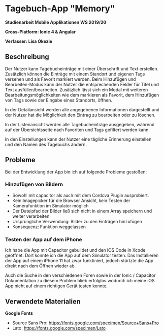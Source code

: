 # Tagebuch-App "Memory"

**Studienarbeit Mobile Applikationen WS 2019/20**

**Cross-Platform: Ionic 4 & Angular**

**Verfasser: Lisa Okezie**

## Beschreibung

Der Nutzer kann Tagebucheinträge mit einer Überschrift und Text erstellen. Zusätzlich können die Einträge mit einem Standort und eigenen Tags versehen und als Favorit markiert werden. Beim Hinzufügen und Bearbeiten-Modus kann der Nutzer die entsprechenden Felder für Titel und Text ausfüllen/bearbeiten. Zusätzlich lässt sich ein Modal mit weiteren Bearbeitungsmöglichkeiten wie dem markieren als Favorit, dem Hinzufügen von Tags sowie der Eingabe eines Standorts, öffnen.

In der Detailansicht werden alle angegebenen Informationen dargestellt und der Nutzer hat die Möglichkeit den Eintrag zu bearbeiten oder zu löschen.

In der Listenansicht werden alle Tagebucheinträge ausgegeben, während auf der Übersichtsseite nach Favoriten und Tags gefiltert werden kann.

In den Einstellungen kann der Nutzer eine tägliche Erinnerung einstellen und den Namen des Tagebuchs ändern.


## Probleme

Bei der Entwicklung der App bin ich auf folgende Probleme gestoßen:

### Hinzufügen von Bildern

- Sowohl mit capacitor als auch mit dem Cordova Plugin ausprobiert.
- Kein Imagepicker für die Browser Ansicht, kein Testen der Kamerafunktion im Simulator möglich
- Der Dateipfad der Bilder ließ sich nicht in einem Array speichern und weiter verarbeiten
- Ursprüngliche Verwendung: Bilder zu den Einträgen hinzufügen
- Konsequenz: Funktion weggelassen


### Testen der App auf dem iPhone 

Ich habe die App mit Capacitor gebuildet und den iOS Code in Xcode geöffnet. Dort konnte ich die  App auf dem Simulator testen. Das Installieren der App auf einem iPhone 11  hat zwar funktiniert, jedoch stürtzte die App direkt nach dem Öffnen wieder ab.

Auch die Suche in den verschiedenen Foren sowie in der Ionic / Capacitor Dokumentation zu diesem Problem blieb erfolglos wodurch ich meine iOS App nicht auf einem richtigen Gerät testen konnte. 


## Verwendete Materialien

**Google Fonts**

- Source Sans Pro: https://fonts.google.com/specimen/Source+Sans+Pro
- Lato: https://fonts.google.com/specimen/Lato
